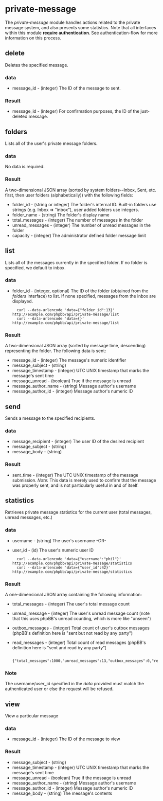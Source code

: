 # private-message
The _private-message_ module handles actions related to the private message system, and also presents some statistics. Note that all interfaces within this module **require authentication**. See authentication-flow for more information on this process.

## delete
Deletes the specified message.

### data
* message_id - (integer) The ID of the message to sent.

### Result
* message_id - (integer) For confirmation purposes, the ID of the just-deleted message.


## folders
Lists all of the user's private message folders.

### data
No data is required.

### Result
A two-dimensional JSON array (sorted by system folders--Inbox, Sent, etc. first, then user folders (alphabetically)) with the following fields:

* folder_id - (string or integer) The folder's internal ID. Built-in folders use strings (e.g. Inbox => "inbox"), user added folders use integers.
* folder_name - (string) The folder's display name
* total_messages - (integer) The number of messages in the folder
* unread_messages - (integer) The number of unread messages in the folder
* capacity - (integer) The administrator defined folder message limit

## list
Lists all of the messages currently in the specified folder. If no folder is specified, we default to inbox.

### data
* folder_id - (integer, optional) The ID of the folder (obtained from the _folders_ interface) to list. If none specified, messages from the inbox are displayed.

		curl --data-urlencode 'data={"folder_id":13}' http://example.com/phpbb/api/private-message/list
		curl --data-urlencode 'data={}' http://example.com/phpbb/api/private-message/list


### Result
A two-dimensional JSON array (sorted by message time, descending) representing the folder. The following data is sent:

* message_id - (integer) The message's numeric identifier
* message_subject - (string)
* message_timestamp - (integer) UTC UNIX timestamp that marks the message's sent time
* message_unread - (boolean) True if the message is unread
* message_author_name - (string) Message author's username
* message_author_id - (integer) Message author's numeric ID



## send
Sends a message to the specified recipients.

### data
* message_recipient - (integer) The user ID of the desired recipient
* message_subject - (string)
* message_body - (string)

### Result
* sent_time - (integer) The UTC UNIX timestamp of the message submission. *Note:* This data is merely used to confirm that the message was properly sent, and is not particularly useful in and of itself.

## statistics
Retrieves private message statistics for the current user (total messages, unread messages, etc.)

### data
* username - (string) The user's username -OR-
* user_id - (id) The user's numeric user ID

		curl --data-urlencode 'data={"username":"phil"}' http://example.com/phpbb/api/private-message/statistics
		curl --data-urlencode 'data={"user_id":42}' http://example.com/phpbb/api/private-message/statistics


### Result
A one-dimensional JSON array containing the following information:

* total_messages - (integer) The user's total message count
* unread_message - (integer) The user's unread message count (note that this uses phpBB's unread counting, which is more like "unseen")
* outbox_messages - (integer) Total count of user's outbox messages (phpBB's definition here is "sent but not read by any party")
* read_messages - (integer) Total count of read messages (phpBB's definition here is "sent and read by any party")

		{"total_messages":1000,"unread_messages":13,"outbox_messages":0,"read_messages":250}


### Note
The username/user_id specified in the _data_ provided must match the authenticated user or else the request will be refused.

## view
View a particular message

### data
* message_id - (integer) The ID of the message to view

### Result
* message_subject - (string)
* message_timestamp - (integer) UTC UNIX timestamp that marks the message's sent time
* message_unread - (boolean) True if the message is unread
* message_author_name - (string) Message author's username
* message_author_id - (integer) Message author's numeric ID
* message_body - (string) The message's contents

